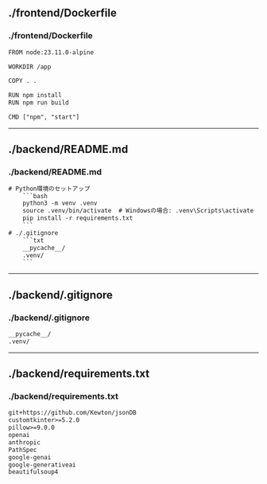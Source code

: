 ## ./frontend/Dockerfile
### ./frontend/Dockerfile
```txt
FROM node:23.11.0-alpine

WORKDIR /app

COPY . .

RUN npm install
RUN npm run build

CMD ["npm", "start"]
```

---
## ./backend/README.md
### ./backend/README.md
```txt
# Python環境のセットアップ
    ```bash
    python3 -m venv .venv
    source .venv/bin/activate  # Windowsの場合: .venv\Scripts\activate
    pip install -r requirements.txt
    ```
# ./.gitignore
    ```txt
    __pycache__/
    .venv/
    ```
```

---
## ./backend/.gitignore
### ./backend/.gitignore
```txt
__pycache__/
.venv/
```

---
## ./backend/requirements.txt
### ./backend/requirements.txt
```txt
git+https://github.com/Kewton/jsonDB
customtkinter>=5.2.0
pillow>=9.0.0
openai
anthropic
PathSpec
google-genai
google-generativeai
beautifulsoup4
```